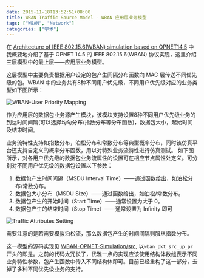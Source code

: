 ```yaml
---
date: 2015-11-18T13:52:51+08:00
title: WBAN Traffic Source Model - WBAN 应用层业务模型
tags: ["WBAN", "Network"]
categories: ["学术"]
---
```


在 [Architecture of IEEE 802.15.6(WBAN) simulation based on OPNET14.5](http://blog.yuanbin.me/posts/2014/06/architecture-of-ieee-802156-simulation-based-on-opnet145.html) 中我概要地介绍了基于 OPNET 14.5 的 IEEE 802.15.6(WBAN) 协议实现，这里介绍三层模型中的最上层——应用层业务模型。

这层模型中主要负责根据用户设定的包产生间隔分布函数向 MAC 层传送不同优先级的包。WBAN 中的业务共有8种不同用户优先级，不同用户优先级对应的业务类型如下图所示：

![WBAN-User Priority Mapping](http://7xojrx.com1.z0.glb.clouddn.com/images/misc/wban_traffic_up8.png)

<!--more-->

作为应用层的数据包业务源产生模块，该模块支持设置8种不同用户优先级业务的到达时间间隔(可以选择均匀分布/指数分布等分布函数)，数据包大小，起始时间及结束时间。

业务流特性支持如指数分布，泊松分布和常数分布等典型概率分布，同时该仿真平台还支持自定义的概率分布函数，用以对特殊业务流特性进行仿真测试。
如下图所示，对各用户优先级的数据包业务流属性的设置可在相应节点属性处定义。可分别对不同用户优先级的数据包设置以下参数：

1. 数据包产生时间间隔（MSDU Interval Time）——通过函数给出，如泊松分布/常数分布。
2. 数据包大小分布（MSDU Size）——通过函数给出，如泊松/常数分布。
3. 数据包产生的开始时间（Start Time）——通常设置为大于 0。
4. 数据包产生的结束时间（Stop Time）——通常设置为 Infinity 即可

![Traffic Attributes Setting](http://7xojrx.com1.z0.glb.clouddn.com/images/misc/wban_traffic_attr_up.png)

需要注意的是若需要模拟泊松流，那么数据包产生的时间间隔则服从指数分布。

这一模型的源码实现见 [WBAN-OPNET-Simulation/src](https://github.com/billryan/WBAN-OPNET-Simulation/tree/master/src), 以`wban_pkt_src_up_pr` 开头的即是。之前的代码太冗长了，优雅一点的实现应该使用结构体数组表示不同业务特性参数，包产生函数中传入不同结构体即可。目前已经重构了这一部分，去掉了多种不同优先级业务的支持。